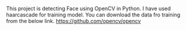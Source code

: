 This project is detecting Face using OpenCV in Python. I have used haarcascade for training model. 
You can download the data fro training from the below link.
https://github.com/opencv/opencv
